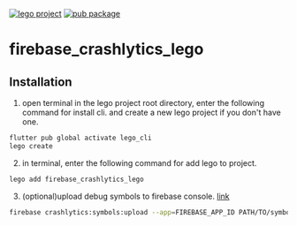 [![lego project](https://img.shields.io/badge/powered%20by-lego-blue?logo=github)](https://github.com/melodysdreamj/lego)
[![pub package](https://img.shields.io/pub/v/firebase_crashlytics_lego.svg)](https://pub.dartlang.org/packages/firebase_crashlytics_lego)

# firebase_crashlytics_lego

##  Installation
1. open terminal in the lego project root directory, enter the following command for install cli.
   and create a new lego project if you don't have one.
```bash
flutter pub global activate lego_cli
lego create
```
2. in terminal, enter the following command for add lego to project.
```bash
lego add firebase_crashlytics_lego
```

3. (optional)upload debug symbols to firebase console. [link](https://firebase.google.com/docs/crashlytics/get-started?platform=flutter#add-sdk)
```bash
firebase crashlytics:symbols:upload --app=FIREBASE_APP_ID PATH/TO/symbols
```